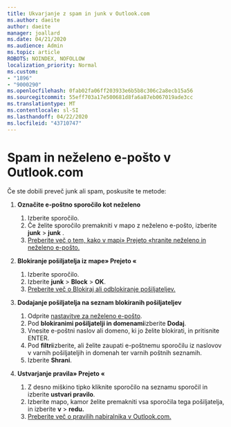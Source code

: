 ```yaml
---
title: Ukvarjanje z spam in junk v Outlook.com
ms.author: daeite
author: daeite
manager: joallard
ms.date: 04/21/2020
ms.audience: Admin
ms.topic: article
ROBOTS: NOINDEX, NOFOLLOW
localization_priority: Normal
ms.custom:
- "1896"
- "9000290"
ms.openlocfilehash: 0fab02fa06ff203933e6b5b8c306c2a8ecb15a56
ms.sourcegitcommit: 55eff703a17e500681d8fa6a87eb067019ade3cc
ms.translationtype: MT
ms.contentlocale: sl-SI
ms.lasthandoff: 04/22/2020
ms.locfileid: "43710747"
---
```

# <a name="spam-and-junk-email-in-outlookcom"></a>Spam in neželeno e-pošto v Outlook.com

Če ste dobili preveč junk ali spam, poskusite te metode:

1. **Označite e-poštno sporočilo kot neželeno**
    1. Izberite sporočilo.
    1. Če želite sporočilo premakniti v mapo z neželeno e-pošto, izberite **junk** > **junk** .
    1. [Preberite več o tem, kako v mapi» Prejeto «hranite neželeno in neželeno e-pošto.](https://support.office.com/article/a3ece97b-82f8-4a5e-9ac3-e92fa6427ae4?wt.mc_id=Office_Outlook_com_Alchemy)

1. **Blokiranje pošiljatelja iz mape» Prejeto «**
    1. Izberite sporočilo.
    1. Izberite **junk** > **Block** > **OK**.
    1. [Preberite več o Blokiraj ali odblokiranje pošiljateljev.](https://support.office.com/article/afba1c94-77bb-4f50-8b85-057cf52f4d5e?wt.mc_id=Office_Outlook_com_Alchemy)

1. **Dodajanje pošiljatelja na seznam blokiranih pošiljateljev**
    1. Odprite [nastavitve za neželeno e-pošto](https://outlook.live.com/mail/options/mail/junkEmail/blockedSendersAndDomainsV2).
    1. Pod **blokiranimi pošiljatelji in domenami**izberite **Dodaj**.
    1. Vnesite e-poštni naslov ali domeno, ki jo želite blokirati, in pritisnite ENTER.
    1. Pod **filtri**izberite, ali želite zaupati e-poštnemu sporočilu iz naslovov v varnih pošiljateljih in domenah ter varnih poštnih seznamih.
    1. Izberite **Shrani**.

1. **Ustvarjanje pravila» Prejeto «**
    1. Z desno miškino tipko kliknite sporočilo na seznamu sporočil in izberite **ustvari pravilo**.
    1. Izberite mapo, kamor želite premakniti vsa sporočila tega pošiljatelja, in izberite **v** > **redu.**
    1. [Preberite več o pravilih nabiralnika v Outlook.com.](https://support.office.com/article/4b094371-a5d7-49bd-8b1b-4e4896a7cc5d?wt.mc_id=Office_Outlook_com_Alchemy)